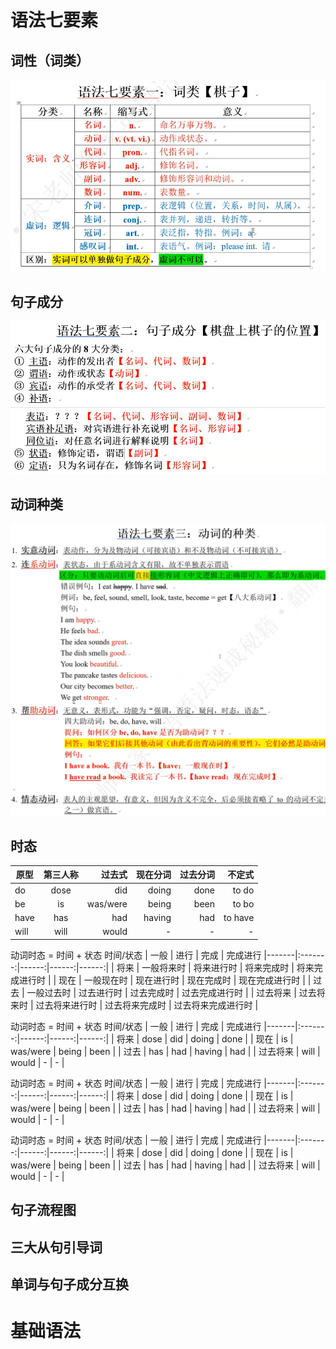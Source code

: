 # 语法七要素
## 词性（词类）
![词性](img/01语法七要素_1.png)

## 句子成分
![句子成分](img/01语法七要素_2.png)

## 动词种类
![动词种类](img/01语法七要素_3.png)

## 时态
原型 | 第三人称 | 过去式 | 现在分词 | 过去分词  | 不定式
|-------|:-------:|------:|------:|------:|------:|
| do | dose | did | doing | done | to do |
| be | is | was/were | being | been | to bo |
| have | has | had | having | had | to have |
| will | will | would | - | - | - |

动词时态 = 时间 + 状态
 时间/状态 | 一般 | 进行 | 完成 | 完成进行
|-------|:-------:|------:|------:|------:|
| 将来 | 一般将来时 | 将来进行时 | 将来完成时 | 将来完成进行时 |
| 现在 | 一般现在时 | 现在进行时 | 现在完成时 | 现在完成进行时 |
| 过去 | 一般过去时 | 过去进行时 | 过去完成时 | 过去完成进行时 |
| 过去将来 | 过去将来时 | 过去将来进行时 | 过去将来完成时 | 过去将来完成进行时 |

动词时态 = 时间 + 状态
 时间/状态 | 一般 | 进行 | 完成 | 完成进行
|-------|:-------:|------:|------:|------:|
| 将来 | dose | did | doing | done |
| 现在 | is | was/were | being | been |
| 过去 | has | had | having | had |
| 过去将来 | will | would | - | - | 

动词时态 = 时间 + 状态
 时间/状态 | 一般 | 进行 | 完成 | 完成进行
|-------|:-------:|------:|------:|------:|
| 将来 | dose | did | doing | done |
| 现在 | is | was/were | being | been |
| 过去 | has | had | having | had |
| 过去将来 | will | would | - | - | 

动词时态 = 时间 + 状态
 时间/状态 | 一般 | 进行 | 完成 | 完成进行
|-------|:-------:|------:|------:|------:|
| 将来 | dose | did | doing | done |
| 现在 | is | was/were | being | been |
| 过去 | has | had | having | had |
| 过去将来 | will | would | - | - | 

## 句子流程图

## 三大从句引导词

## 单词与句子成分互换


# 基础语法


